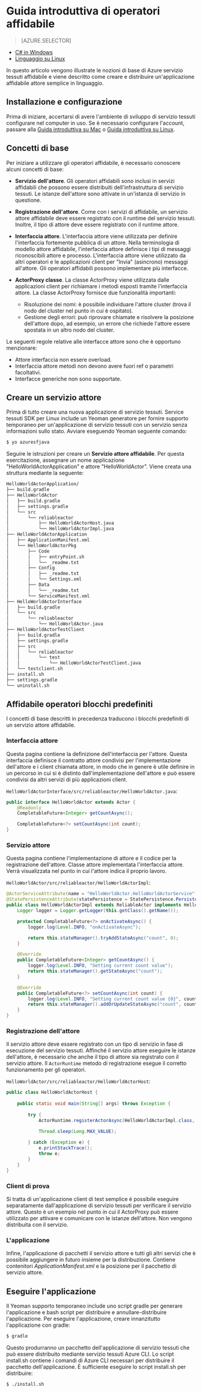<properties
   pageTitle="Guida introduttiva a servizio tessuti affidabile operatori | Microsoft Azure"
   description="In questa esercitazione è illustrata la procedura di creazione, debug e distribuzione di un servizio basato su attore semplice con operatori affidabile tessuti servizio."
   services="service-fabric"
   documentationCenter=".net"
   authors="vturecek"
   manager="timlt"
   editor=""/>

<tags
   ms.service="service-fabric"
   ms.devlang="java"
   ms.topic="article"
   ms.tgt_pltfrm="NA"
   ms.workload="NA"
   ms.date="09/25/2016"
   ms.author="vturecek"/>

# <a name="getting-started-with-reliable-actors"></a>Guida introduttiva di operatori affidabile

> [AZURE.SELECTOR]
- [C# in Windows](service-fabric-reliable-actors-get-started.md)
- [Linguaggio su Linux](service-fabric-reliable-actors-get-started-java.md)

In questo articolo vengono illustrate le nozioni di base di Azure servizio tessuti affidabile e viene descritto come creare e distribuire un'applicazione affidabile attore semplice in linguaggio.

## <a name="installation-and-setup"></a>Installazione e configurazione
Prima di iniziare, accertarsi di avere l'ambiente di sviluppo di servizio tessuti configurare nel computer in uso.
Se è necessario configurare l'account, passare alla [Guida introduttiva su Mac](service-fabric-get-started-mac.md) o [Guida introduttiva su Linux](service-fabric-get-started-linux.md).

## <a name="basic-concepts"></a>Concetti di base
Per iniziare a utilizzare gli operatori affidabile, è necessario conoscere alcuni concetti di base:

 * **Servizio dell'attore**. Gli operatori affidabili sono inclusi in servizi affidabili che possono essere distribuiti dell'infrastruttura di servizio tessuti. Le istanze dell'attore sono attivate in un'istanza di servizio in questione.
 
 * **Registrazione dell'attore**. Come con i servizi di affidabile, un servizio attore affidabile deve essere registrato con il runtime del servizio tessuti. Inoltre, il tipo di attore deve essere registrato con il runtime attore.
 
 * **Interfaccia attore**. L'interfaccia attore viene utilizzata per definire l'interfaccia fortemente pubblica di un attore. Nella terminologia di modello attore affidabile, l'interfaccia attore definisce i tipi di messaggi riconoscibili attore e processo. L'interfaccia attore viene utilizzato da altri operatori e le applicazioni client per "Invia" (asincrono) messaggi all'attore. Gli operatori affidabili possono implementare più interfacce.
 
 * **ActorProxy classe**. La classe ActorProxy viene utilizzata dalle applicazioni client per richiamare i metodi esposti tramite l'interfaccia attore. La classe ActorProxy fornisce due funzionalità importanti:
    * Risoluzione dei nomi: è possibile individuare l'attore cluster (trova il nodo del cluster nel punto in cui è ospitato).
    * Gestione degli errori: può riprovare chiamate e risolvere la posizione dell'attore dopo, ad esempio, un errore che richiede l'attore essere spostata in un altro nodo del cluster.

Le seguenti regole relative alle interfacce attore sono che è opportuno menzionare:

- Attore interfaccia non essere overload.
- Interfaccia attore metodi non devono avere fuori ref o parametri facoltativi.
- Interfacce generiche non sono supportate.

## <a name="create-an-actor-service"></a>Creare un servizio attore
Prima di tutto creare una nuova applicazione di servizio tessuti. Service tessuti SDK per Linux include un Yeoman generatore per fornire supporto temporaneo per un'applicazione di servizio tessuti con un servizio senza informazioni sullo stato. Avviare eseguendo Yeoman seguente comando:

```bash
$ yo azuresfjava
```

Seguire le istruzioni per creare un **Servizio attore affidabile**. Per questa esercitazione, assegnare un nome applicazione "HelloWorldActorApplication" e attore "HelloWorldActor". Viene creata una struttura mediante la seguente:

```bash
HelloWorldActorApplication/
├── build.gradle
├── HelloWorldActor
│   ├── build.gradle
│   ├── settings.gradle
│   └── src
│       └── reliableactor
│           ├── HelloWorldActorHost.java
│           └── HelloWorldActorImpl.java
├── HelloWorldActorApplication
│   ├── ApplicationManifest.xml
│   └── HelloWorldActorPkg
│       ├── Code
│       │   ├── entryPoint.sh
│       │   └── _readme.txt
│       ├── Config
│       │   ├── _readme.txt
│       │   └── Settings.xml
│       ├── Data
│       │   └── _readme.txt
│       └── ServiceManifest.xml
├── HelloWorldActorInterface
│   ├── build.gradle
│   └── src
│       └── reliableactor
│           └── HelloWorldActor.java
├── HelloWorldActorTestClient
│   ├── build.gradle
│   ├── settings.gradle
│   ├── src
│   │   └── reliableactor
│   │       └── test
│   │           └── HelloWorldActorTestClient.java
│   └── testclient.sh
├── install.sh
├── settings.gradle
└── uninstall.sh
```

## <a name="reliable-actors-basic-building-blocks"></a>Affidabile operatori blocchi predefiniti

I concetti di base descritti in precedenza traducono i blocchi predefiniti di un servizio attore affidabile.

### <a name="actor-interface"></a>Interfaccia attore

Questa pagina contiene la definizione dell'interfaccia per l'attore. Questa interfaccia definisce il contratto attore condivisi per l'implementazione dell'attore e i client chiamata attore, in modo che in genere è utile definire in un percorso in cui si è distinto dall'implementazione dell'attore e può essere condivisi da altri servizi di più applicazioni client.

`HelloWorldActorInterface/src/reliableactor/HelloWorldActor.java`:

```java
public interface HelloWorldActor extends Actor {
    @Readonly   
    CompletableFuture<Integer> getCountAsync();

    CompletableFuture<?> setCountAsync(int count);
}
```

### <a name="actor-service"></a>Servizio attore 
Questa pagina contiene l'implementazione di attore e il codice per la registrazione dell'attore. Classe attore implementata l'interfaccia attore. Verrà visualizzata nel punto in cui l'attore indica il proprio lavoro.

`HelloWorldActor/src/reliableactor/HelloWorldActorImpl`:

```java
@ActorServiceAttribute(name = "HelloWorldActor.HelloWorldActorService")
@StatePersistenceAttribute(statePersistence = StatePersistence.Persisted)
public class HelloWorldActorImpl extends ReliableActor implements HelloWorldActor {
    Logger logger = Logger.getLogger(this.getClass().getName());

    protected CompletableFuture<?> onActivateAsync() {
        logger.log(Level.INFO, "onActivateAsync");

        return this.stateManager().tryAddStateAsync("count", 0);
    }

    @Override
    public CompletableFuture<Integer> getCountAsync() {
        logger.log(Level.INFO, "Getting current count value");
        return this.stateManager().getStateAsync("count");
    }

    @Override
    public CompletableFuture<?> setCountAsync(int count) {
        logger.log(Level.INFO, "Setting current count value {0}", count);
        return this.stateManager().addOrUpdateStateAsync("count", count, (key, value) -> count > value ? count : value);
    }
}
```

### <a name="actor-registration"></a>Registrazione dell'attore

Il servizio attore deve essere registrato con un tipo di servizio in fase di esecuzione del servizio tessuti. Affinché il servizio attore eseguire le istanze dell'attore, è necessario che anche il tipo di attore sia registrato con il servizio attore. Il `ActorRuntime` metodo di registrazione esegue il corretto funzionamento per gli operatori.

`HelloWorldActor/src/reliableactor/HelloWorldActorHost`:

```java
public class HelloWorldActorHost {
    
    public static void main(String[] args) throws Exception {
        
        try {
            ActorRuntime.registerActorAsync(HelloWorldActorImpl.class, (context, actorType) -> new ActorServiceImpl(context, actorType, ()-> new HelloWorldActorImpl()), Duration.ofSeconds(10));

            Thread.sleep(Long.MAX_VALUE);
            
        } catch (Exception e) {
            e.printStackTrace();
            throw e;
        }
    }
}
```

### <a name="test-client"></a>Client di prova

Si tratta di un'applicazione client di test semplice è possibile eseguire separatamente dall'applicazione di servizio tessuti per verificare il servizio attore. Questo è un esempio nel punto in cui il ActorProxy può essere utilizzato per attivare e comunicare con le istanze dell'attore. Non vengono distribuita con il servizio.

### <a name="the-application"></a>L'applicazione 

Infine, l'applicazione di pacchetti il servizio attore e tutti gli altri servizi che è possibile aggiungere in futuro insieme per la distribuzione. Contiene contenitori *ApplicationManifest.xml* e la posizione per il pacchetto di servizio attore.

## <a name="run-the-application"></a>Eseguire l'applicazione

Il Yeoman supporto temporaneo include uno script gradle per generare l'applicazione e bash script per distribuire e annullare-distribuire l'applicazione. Per eseguire l'applicazione, creare innanzitutto l'applicazione con gradle:

```bash
$ gradle
```

Questo produrranno un pacchetto dell'applicazione di servizio tessuti che può essere distribuito mediante servizio tessuti Azure CLI. Lo script install.sh contiene i comandi di Azure CLI necessari per distribuire il pacchetto dell'applicazione. È sufficiente eseguire lo script install.sh per distribuire:

```bask
$ ./install.sh
```
